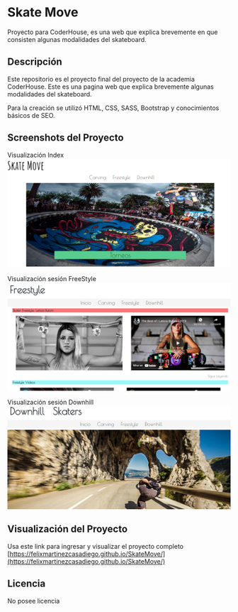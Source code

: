 # Skate Move

Proyecto para CoderHouse, es una web que explica brevemente en que consisten algunas modalidades del skateboard.

## Descripción
Este repositorio es el proyecto final del proyecto de la academia CoderHouse. Este es una pagina web que explica brevemente algunas modalidades del skateboard.

Para la creación se utilizó HTML, CSS, SASS, Bootstrap y conocimientos básicos de SEO.

## Screenshots del Proyecto

Visualización Index
![](Imagenes/MuestraIndex.png)

Visualización sesión FreeStyle
![](Imagenes/MuestraSesion1.png)

Visualización sesión Downhill
![](Imagenes/MuestraSesion2.png)

## Visualización del Proyecto

Usa este link para ingresar y visualizar el proyecto completo [https://felixmartinezcasadiego.github.io/SkateMove/](https://felixmartinezcasadiego.github.io/SkateMove/) 

## Licencia 
No posee licencia